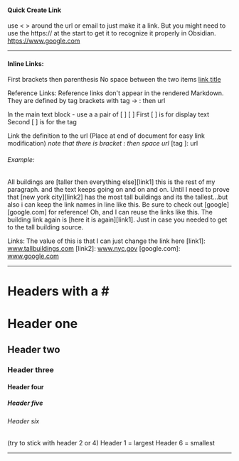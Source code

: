 #### Quick Create Link
use < > around the url or email to just make it a link. But you might need to use the https:// at the start to get it to recognize it properly in Obsidian.
<https://www.google.com>


****

#### Inline  Links:
 First brackets then parenthesis
 No space between the two items
[link title](www.url.com)


Reference Links:
Reference links don't appear in the rendered Markdown. 
They are defined by tag brackets with tag -> : then url

In the main text block - use a a pair of [ ] [ ] 
First [ ] is for display text
Second [ ] is for the tag

Link the definition to the url 
(Place at end of document for easy link modification)
*note that there is bracket : then space url*
[tag ]: url

###### Example:
All buildings are [taller then everything else][link1]
this is the rest of my paragraph. and the text keeps going on and on and on. Until I need to prove that [new york city][link2] has the most tall buildings and its the tallest...but also i can keep the link names in line like this. Be sure to check out [google][google.com] for reference! Oh, and I can reuse the links like this. The building link again is [here it is again][link1]. Just in case you needed to get to the tall building source.

Links: The value of this is that I can just change the link here 
[link1]: www.tallbuildings.com
[link2]: www.nyc.gov
[google.com]: www.google.com


****
# Headers with a \#
# Header one #
## Header two ##
### Header three ###
#### Header four ####
##### Header five #####
###### Header six ######

(try to stick with header 2 or 4)
Header 1 = largest
Header 6 = smallest

****
